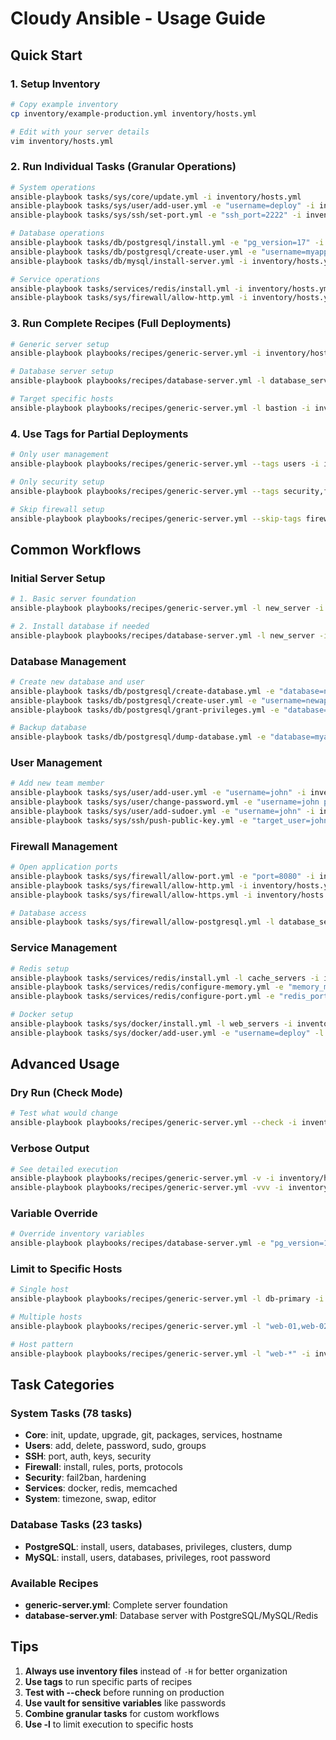 # Cloudy Ansible - Usage Guide

## Quick Start

### 1. Setup Inventory
```bash
# Copy example inventory
cp inventory/example-production.yml inventory/hosts.yml

# Edit with your server details
vim inventory/hosts.yml
```

### 2. Run Individual Tasks (Granular Operations)
```bash
# System operations
ansible-playbook tasks/sys/core/update.yml -i inventory/hosts.yml
ansible-playbook tasks/sys/user/add-user.yml -e "username=deploy" -i inventory/hosts.yml
ansible-playbook tasks/sys/ssh/set-port.yml -e "ssh_port=2222" -i inventory/hosts.yml

# Database operations
ansible-playbook tasks/db/postgresql/install.yml -e "pg_version=17" -i inventory/hosts.yml
ansible-playbook tasks/db/postgresql/create-user.yml -e "username=myapp password=secret" -i inventory/hosts.yml
ansible-playbook tasks/db/mysql/install-server.yml -i inventory/hosts.yml

# Service operations
ansible-playbook tasks/services/redis/install.yml -i inventory/hosts.yml
ansible-playbook tasks/sys/firewall/allow-http.yml -i inventory/hosts.yml
```

### 3. Run Complete Recipes (Full Deployments)
```bash
# Generic server setup
ansible-playbook playbooks/recipes/generic-server.yml -i inventory/hosts.yml

# Database server setup
ansible-playbook playbooks/recipes/database-server.yml -l database_servers -i inventory/hosts.yml

# Target specific hosts
ansible-playbook playbooks/recipes/generic-server.yml -l bastion -i inventory/hosts.yml
```

### 4. Use Tags for Partial Deployments
```bash
# Only user management
ansible-playbook playbooks/recipes/generic-server.yml --tags users -i inventory/hosts.yml

# Only security setup
ansible-playbook playbooks/recipes/generic-server.yml --tags security,firewall -i inventory/hosts.yml

# Skip firewall setup
ansible-playbook playbooks/recipes/generic-server.yml --skip-tags firewall -i inventory/hosts.yml
```

## Common Workflows

### Initial Server Setup
```bash
# 1. Basic server foundation
ansible-playbook playbooks/recipes/generic-server.yml -l new_server -i inventory/hosts.yml

# 2. Install database if needed
ansible-playbook playbooks/recipes/database-server.yml -l new_server -i inventory/hosts.yml
```

### Database Management
```bash
# Create new database and user
ansible-playbook tasks/db/postgresql/create-database.yml -e "database=newapp owner=newapp_user" -l db-primary
ansible-playbook tasks/db/postgresql/create-user.yml -e "username=newapp_user password=secret123" -l db-primary
ansible-playbook tasks/db/postgresql/grant-privileges.yml -e "database=newapp username=newapp_user" -l db-primary

# Backup database
ansible-playbook tasks/db/postgresql/dump-database.yml -e "database=myapp dump_file=/backup/myapp.sql" -l db-primary
```

### User Management
```bash
# Add new team member
ansible-playbook tasks/sys/user/add-user.yml -e "username=john" -i inventory/hosts.yml
ansible-playbook tasks/sys/user/change-password.yml -e "username=john password=temp123" -i inventory/hosts.yml
ansible-playbook tasks/sys/user/add-sudoer.yml -e "username=john" -i inventory/hosts.yml
ansible-playbook tasks/sys/ssh/push-public-key.yml -e "target_user=john pub_key_path=~/.ssh/john_rsa.pub" -i inventory/hosts.yml
```

### Firewall Management
```bash
# Open application ports
ansible-playbook tasks/sys/firewall/allow-port.yml -e "port=8080" -i inventory/hosts.yml
ansible-playbook tasks/sys/firewall/allow-http.yml -i inventory/hosts.yml
ansible-playbook tasks/sys/firewall/allow-https.yml -i inventory/hosts.yml

# Database access
ansible-playbook tasks/sys/firewall/allow-postgresql.yml -l database_servers -i inventory/hosts.yml
```

### Service Management
```bash
# Redis setup
ansible-playbook tasks/services/redis/install.yml -l cache_servers -i inventory/hosts.yml
ansible-playbook tasks/services/redis/configure-memory.yml -e "memory_mb=2048" -l cache_servers -i inventory/hosts.yml
ansible-playbook tasks/services/redis/configure-port.yml -e "redis_port=6380" -l cache_servers -i inventory/hosts.yml

# Docker setup
ansible-playbook tasks/sys/docker/install.yml -l web_servers -i inventory/hosts.yml
ansible-playbook tasks/sys/docker/add-user.yml -e "username=deploy" -l web_servers -i inventory/hosts.yml
```

## Advanced Usage

### Dry Run (Check Mode)
```bash
# Test what would change
ansible-playbook playbooks/recipes/generic-server.yml --check -i inventory/hosts.yml
```

### Verbose Output
```bash
# See detailed execution
ansible-playbook playbooks/recipes/generic-server.yml -v -i inventory/hosts.yml
ansible-playbook playbooks/recipes/generic-server.yml -vvv -i inventory/hosts.yml  # Very verbose
```

### Variable Override
```bash
# Override inventory variables
ansible-playbook playbooks/recipes/database-server.yml -e "pg_version=16" -e "setup_mysql=true" -i inventory/hosts.yml
```

### Limit to Specific Hosts
```bash
# Single host
ansible-playbook playbooks/recipes/generic-server.yml -l db-primary -i inventory/hosts.yml

# Multiple hosts
ansible-playbook playbooks/recipes/generic-server.yml -l "web-01,web-02" -i inventory/hosts.yml

# Host pattern
ansible-playbook playbooks/recipes/generic-server.yml -l "web-*" -i inventory/hosts.yml
```

## Task Categories

### System Tasks (78 tasks)
- **Core**: init, update, upgrade, git, packages, services, hostname
- **Users**: add, delete, password, sudo, groups
- **SSH**: port, auth, keys, security
- **Firewall**: install, rules, ports, protocols
- **Security**: fail2ban, hardening
- **Services**: docker, redis, memcached
- **System**: timezone, swap, editor

### Database Tasks (23 tasks)
- **PostgreSQL**: install, users, databases, privileges, clusters, dump
- **MySQL**: install, users, databases, privileges, root password

### Available Recipes
- **generic-server.yml**: Complete server foundation
- **database-server.yml**: Database server with PostgreSQL/MySQL/Redis

## Tips

1. **Always use inventory files** instead of `-H` for better organization
2. **Use tags** to run specific parts of recipes
3. **Test with --check** before running on production
4. **Use vault for sensitive variables** like passwords
5. **Combine granular tasks** for custom workflows
6. **Use -l** to limit execution to specific hosts